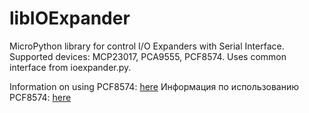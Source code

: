 # libIOExpander
MicroPython library for control I/O Expanders with Serial Interface.
Supported devices: MCP23017, PCA9555, PCF8574.
Uses common interface from ioexpander.py.

Information on using PCF8574: [here](./8574_info_en.txt) 
Информация по использованию PCF8574: [here](./8574_info_ru.txt)